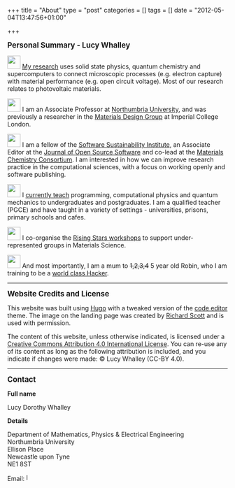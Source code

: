 +++
title = "About"
type = "post"
categories = []
tags = []
date = "2012-05-04T13:47:56+01:00"

+++

<big> <b> Personal Summary - Lucy Whalley </b> </big>

<img src="./images/lattice_icon.png" width="30" height="30"> [My research](http://lucydot.github.io/research/) uses solid state physics, quantum chemistry and supercomputers to connect microscopic processes (e.g. electron capture) with material performance (e.g. open circuit voltage). Most of our research relates to photovoltaic materials. 

<img src="./images/lattice_icon.png" width="30" height="30"> I am an Associate Professor at [Northumbria University](https://www.northumbria.ac.uk/about-us/academic-departments/mathematics-physics-and-electrical-engineering/research/), and was previously a researcher in the [Materials Design Group](https://wmd-group.github.io/) at Imperial College London.

<img src="./images/coding_icon.png" width="30" height="30"> I am a fellow of the [Software Sustainability Institute](https://software.ac.uk/about), an Associate Editor at the [Journal of Open Source Software](https://joss.theoj.org) and co-lead at the [Materials Chemistry Consortium](https://mcc.hec.ac.uk/). I am interested in how we can improve research practice in the computational sciences, with a focus on working openly and software publishing.

<img src="./images/teaching_icon.png" width="30" height="30"> I [currently teach](http://lucydot.github.io/teaching/) programming, computational physics and quantum mechanics to undergraduates and postgraduates. I am a qualified teacher (PGCE) and have taught in a variety of settings - universities, prisons, primary schools and cafes. 

<img src="./images/sharing_icon.png" width="30" height="30"> I co-organise the [Rising Stars workshops](https://www.royce.ac.uk/events/rising-stars-2025/) to support under-represented groups in Materials Science.

<img src="./images/baby_icon.png" width="30" height="30"> And most importantly, I am a mum to <strike>1,2,3,4</strike> 5 year old Robin, who I am training to be a [world class Hacker](https://twitter.com/lucydotwhalley/status/1358480776841617412/photo/1).

---------------
<big> <b> Website Credits and License</b> </big>

This website was built using [Hugo](https://gohugo.io) with a tweaked version of the [code editor](https://github.com/aubm/hugo-code-editor-theme/) theme. The image on the landing page was created by [Richard Scott](https://richard-scott.info/home.html) and is used with permission.

The content of this website, unless otherwise indicated, is licensed under a [Creative Commons Attribution 4.0 International License](https://creativecommons.org/licenses/by/4.0/). You can re-use any of its content as long as the following attribution is included, and you indicate if changes were made: © Lucy Whalley (CC-BY 4.0).

-----------------
<big> <b> Contact </b> </big>

<b> Full name </b>

Lucy Dorothy Whalley

<b> Details </b>

Department of Mathematics, Physics & Electrical Engineering </br>
Northumbria University </br>
Ellison Place </br>
Newcastle upon Tyne </br>
NE1 8ST </br>

Email: <img src="../images/email_uni.png" height="16" alt="l dot whalley at northumbria dot ac dot uk"> 
